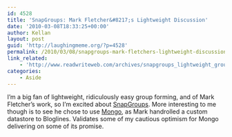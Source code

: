 ```yaml
---
id: 4528
title: 'SnapGroups: Mark Fletcher&#8217;s Lightweight Discussion'
date: '2010-03-08T18:33:25+00:00'
author: Kellan
layout: post
guid: 'http://laughingmeme.org/?p=4528'
permalink: /2010/03/08/snapgroups-mark-fletchers-lightweight-discussion/
link_related:
    - 'http://www.readwriteweb.com/archives/snapgroups_lightweight_group_discussion.php'
categories:
    - Aside
---
```


I’m a big fan of lightweight, ridiculously easy group forming, and of Mark Fletcher’s work, so I’m excited about [SnapGroups](http://www.snapgroups.com/). More interesting to me though is to see he chose to use [Mongo](http://www.mongodb.org/), as Mark handrolled a custom datastore to Bloglines. Validates some of my cautious optimism for Mongo delivering on some of its promise.
